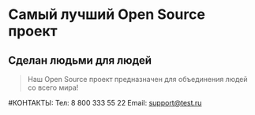 # Самый лучший Open Source проект

## Сделан людьми для людей

> Наш Open Source проект предназначен для объединения людей со всего мира!

#КОНТАКТЫ:
Тел: 8 800 333 55 22
Email: support@test.ru
